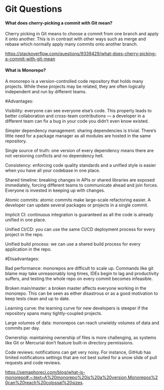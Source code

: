 # Git Questions


#### What does cherry-picking a commit with Git mean?

Cherry picking in Git means to choose a commit from one branch and apply it onto another. This is in contrast with other ways such as merge and rebase which normally apply many commits onto another branch.

https://stackoverflow.com/questions/9339429/what-does-cherry-picking-a-commit-with-git-mean


#### What is Monorepo?

A monorepo is a version-controlled code repository that holds many projects. While these projects may be related, they are often logically independent and run by different teams.

#Advantages:

Visibility: everyone can see everyone else’s code. This property leads to better collaboration and cross-team contributions — a developer in a different team can fix a bug in your code you didn’t even know existed.

Simpler dependency management: sharing dependencies is trivial. There’s little need for a package manager as all modules are hosted in the same repository.

Single source of truth: one version of every dependency means there are not versioning conflicts and no dependency hell.

Consistency: enforcing code quality standards and a unified style is easier when you have all your codebase in one place.

Shared timeline: breaking changes in APIs or shared libraries are exposed immediately, forcing different teams to communicate ahead and join forces. Everyone is invested in keeping up with changes.

Atomic commits: atomic commits make large-scale refactoring easier. A developer can update several packages or projects in a single commit.

Implicit CI: continuous integration is guaranteed as all the code is already unified in one place.

Unified CI/CD: you can use the same CI/CD deployment process for every project in the repo.

Unified build process: we can use a shared build process for every application in the repo.

#Disadvantages:

Bad performance: monorepos are difficult to scale up. Commands like git blame may take unreasonably long times, IDEs begin to lag and productivity suffers, and testing the whole repo on every commit becomes infeasible.

Broken main/master: a broken master affects everyone working in the monorepo. This can be seen as either disastrous or as a good motivation to keep tests clean and up to date.

Learning curve: the learning curve for new developers is steeper if the repository spans many tightly-coupled projects.

Large volumes of data: monorepos can reach unwieldy volumes of data and commits per day.

Ownership: maintaining ownership of files is more challenging, as systems like Git or Mercurial don’t feature built-in directory permissions.

Code reviews: notifications can get very noisy. For instance, GitHub has limited notifications settings that are not best suited for a snow slide of pull requests and code reviews.


https://semaphoreci.com/blog/what-is-monorepo#:~:text=A%20monorepo%20is%20a%20version,Monorepos%20can%20reach%20colossal%20sizes.
